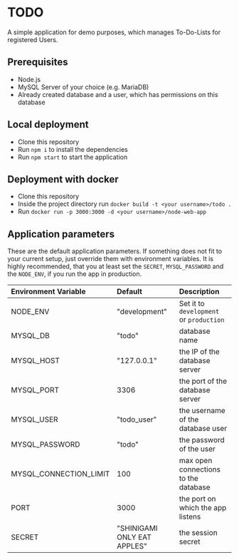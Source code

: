 # TODO
A simple application for demo purposes, which manages To-Do-Lists for registered Users.

## Prerequisites
- Node.js
- MySQL Server of your choice (e.g. MariaDB)
- Already created database and a user, which has permissions on this database

## Local deployment
- Clone this repository
- Run ````npm i```` to install the dependencies
- Run ````npm start```` to start the application

## Deployment with docker
- Clone this repository
- Inside the project directory run ````docker build -t <your username>/todo .````
- Run ````docker run -p 3000:3000 -d <your username>/node-web-app````

## Application parameters
These are the default application parameters. If something does not fit to your current setup, just override them with environment variables. It is highly recommended, that you at least set the ````SECRET````, ````MYSQL_PASSWORD```` and the ````NODE_ENV````, if you run the app in production.

| Environment Variable   | Default                     | Description                                         |
|:-----------------------|:----------------------------|:----------------------------------------------------|
| NODE_ENV               | "development"               | Set it to ````development```` or ````production```` |
| MYSQL_DB               | "todo"                      | database name                                       |
| MYSQL_HOST             | "127.0.0.1"                 | the IP of the database server                       |
| MYSQL_PORT             | 3306                        | the port of the database server                     |
| MYSQL_USER             | "todo_user"                 | the username of the database user                   |
| MYSQL_PASSWORD         | "todo"                      | the password of the user                            |
| MYSQL_CONNECTION_LIMIT | 100                         | max open connections to the database                |
| PORT                   | 3000                        | the port on which the app listens                   |
| SECRET                 | "SHINIGAMI ONLY EAT APPLES" | the session secret                                  |
